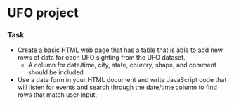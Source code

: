 # UFO project

### Task
* Create a basic HTML web page that has a table that is able to add new rows of data for each UFO sighting from the UFO dataset.
  * A column for date/time, city, state, country, shape, and comment should be included .
* Use a date form in your HTML document and write JavaScript code that will listen for events and search through the date/time column to find rows that match user input.

